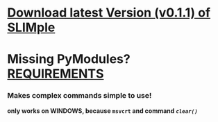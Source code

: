 # [Download latest Version (v0.1.1) of SLIMple](https://github.com/stngo/SLIMple/releases/download/v.0.1.1/slimple.py)

# Missing PyModules? [REQUIREMENTS](https://github.com/stngo/SLIMple/blob/main/SourceCode_Requirements.md)

### Makes complex commands simple to use!
**only works on WINDOWS, because `msvcrt` and command *`clear()`***